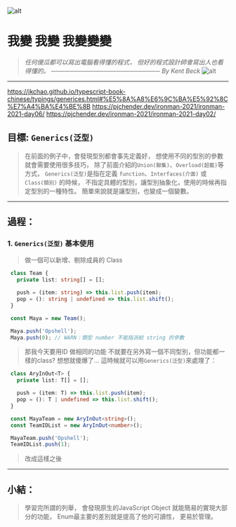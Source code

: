 ![alt](https://)

# 我變 我變 我變變變
> *任何傻瓜都可以寫出電腦看得懂的程式，*
> *但好的程式設計師會寫出人也看得懂的。*
> *───────────────────────── By Kent Beck*
![alt](https://)

---

https://jkchao.github.io/typescript-book-chinese/typings/generices.html#%E5%8A%A8%E6%9C%BA%E5%92%8C%E7%A4%BA%E4%BE%8B
https://pjchender.dev/ironman-2021/ironman-2021-day06/
https://pjchender.dev/ironman-2021/ironman-2021-day02/

## 目標: `Generics(泛型)`
   > 在前面的例子中，會發現型別都會事先定義好，
   > 想使用不同的型別的參數就會需要使用很多技巧，
   > 除了前面介紹的`Union(聯集)`、`Overload(超載)`等方式，
   > `Generics(泛型)`是指在定義 `function`、`Interfaces(介面)` 或 `Class(類別)` 的時候，
   > 不指定具體的型別，讓型別抽象化，使用的時候再指定型別的一種特性。
   > 簡單來說就是讓型別，也變成一個變數。
---

## 過程：
   ### 1. `Generics(泛型)` 基本使用
   > 做一個可以新增、剔除成員的 Class
   ```typescript
    class Team {
      private list: string[] = [];

      push = (item: string) => this.list.push(item);
      pop = (): string | undefined => this.list.shift();
    }

    const Maya = new Team();

    Maya.push('Opshell');
    Maya.push(0); // WARN：類型 number 不能指派給 string 的參數

   ```
   > 那我今天要用ID 做相同的功能
   > 不就要在另外寫一個不同型別，但功能都一樣的class?
   > 想想就傻爆了...
   > 這時候就可以用`Generics(泛型)`來處理了：
   ```typescript
    class AryInOut<T> {
      private list: T[] = [];

      push = (item: T) => this.list.push(item);
      pop = (): T | undefined => this.list.shift();
    }

    const MayaTeam = new AryInOut<string>();
    const TeamIDList = new AryInOut<number>();

    MayaTeam.push('Opshell');
    TeamIDList.push(1);
   ```
   > 改成這樣之後




---
## 小結：
   > 學習完所謂的列舉，
   > 會發現原生的JavaScript Object
   > 就能簡易的實現大部分的功能，
   > Enum最主要的差別就是提高了他的可讀性，
   > 更易於管理。
